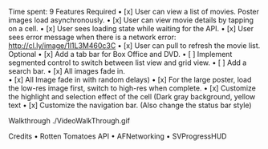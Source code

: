 Time spent: 9
Features
Required
	•	[x] User can view a list of movies. Poster images load asynchronously.
	•	[x] User can view movie details by tapping on a cell.
	•	[x] User sees loading state while waiting for the API.
	•	[x] User sees error message when there is a network error: http://cl.ly/image/1l1L3M460c3C
	•	[x] User can pull to refresh the movie list.
Optional
	•	[x] Add a tab bar for Box Office and DVD.
	•	[ ] Implement segmented control to switch between list view and grid view.
	•	[ ] Add a search bar.
	•	[x] All images fade in.  
	•	[x] All Image fade in with random delays)
	•	[x] For the large poster, load the low-res image first, switch to high-res when complete.
	•	[x] Customize the highlight and selection effect of the cell (Dark gray background, yellow text
	•	[x] Customize the navigation bar. (Also change the status bar style)

Walkthrough
./VideoWalkThrough.gif

Credits
	•	Rotten Tomatoes API
	•	AFNetworking
	•	SVProgressHUD
 
